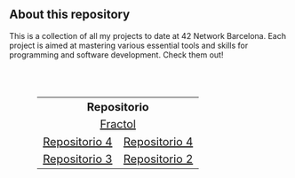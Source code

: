 ## About this repository

This is a collection of all my projects to date at 42 Network Barcelona. Each project is aimed at mastering various essential tools and skills for programming and software development. Check them out!

<br><br>
<div align="center">
  <table style="width:80%; font-size: 20px;">
    <tr>
      <th colspan="2">Repositorio</th>
    </tr>
    <tr>
      <td colspan="2" align="center"><a href="https://github.com/mgimon/42repo/tree/master/fractol">Fractol</a></td>
    </tr>
    <tr>
      <td><a href="https://github.com/mgimon/42repo/tree/master/push_swap">Repositorio 4</a></td>
      <td><a href="https://github.com/mgimon/42repo/tree/master/libft">Repositorio 4</a></td>
    </tr>
    <tr>
      <td><a href="https://github.com/mgimon/42repo/tree/master/ft_printf">Repositorio 3</a></td>
      <td><a href="https://github.com/mgimon/42repo/tree/master/get_next_line">Repositorio 2</a></td>
    </tr>
  </table>
</div>
